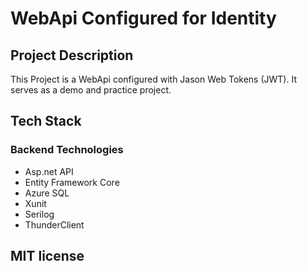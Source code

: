 # WebApi Configured for Identity
## Project Description
This Project is a WebApi configured with Jason Web Tokens (JWT). It serves as a demo and practice project. 
## Tech Stack
### Backend Technologies
- Asp.net API
- Entity Framework Core
- Azure SQL
- Xunit
- Serilog
- ThunderClient
## MIT license
